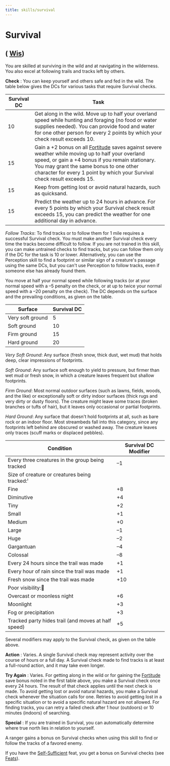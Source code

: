 ```yaml
---
title: skills/survival
---
```

# Survival

## ( [Wis](../gettingStarted.md#_wisdom))

You are skilled at surviving in the wild and at navigating in the wilderness. You also excel at following trails and tracks left by others.

**Check** : You can keep yourself and others safe and fed in the wild. The table below gives the DCs for various tasks that require Survival checks.

| Survival DC | Task |
| --- | --- |
| 10 | Get along in the wild. Move up to half your overland speed while hunting and foraging (no food or water supplies needed). You can provide food and water for one other person for every 2 points by which your check result exceeds 10. |
| 15 | Gain a +2 bonus on all [Fortitude](../combat.md#_fortitude) saves against severe weather while moving up to half your overland speed, or gain a +4 bonus if you remain stationary. You may grant the same bonus to one other character for every 1 point by which your Survival check result exceeds 15. |
| 15 | Keep from getting lost or avoid natural hazards, such as quicksand. |
| 15 | Predict the weather up to 24 hours in advance. For every 5 points by which your Survival check result exceeds 15, you can predict the weather for one additional day in advance. |

_Follow Tracks_: To find tracks or to follow them for 1 mile requires a successful Survival check. You must make another Survival check every time the tracks become difficult to follow. If you are not trained in this skill, you can make untrained checks to find tracks, but you can follow them only if the DC for the task is 10 or lower. Alternatively, you can use the Perception skill to find a footprint or similar sign of a creature's passage using the same DCs, but you can't use Perception to follow tracks, even if someone else has already found them.

You move at half your normal speed while following tracks (or at your normal speed with a –5 penalty on the check, or at up to twice your normal speed with a –20 penalty on the check). The DC depends on the surface and the prevailing conditions, as given on the table.

| Surface | Survival DC |
| --- | --- |
| Very soft ground | 5 |
| Soft ground | 10 |
| Firm ground | 15 |
| Hard ground | 20 |

_Very Soft Ground_: Any surface (fresh snow, thick dust, wet mud) that holds deep, clear impressions of footprints.

_Soft Ground_: Any surface soft enough to yield to pressure, but firmer than wet mud or fresh snow, in which a creature leaves frequent but shallow footprints.

_Firm Ground_: Most normal outdoor surfaces (such as lawns, fields, woods, and the like) or exceptionally soft or dirty indoor surfaces (thick rugs and very dirty or dusty floors). The creature might leave some traces (broken branches or tufts of hair), but it leaves only occasional or partial footprints.

_Hard Ground_: Any surface that doesn't hold footprints at all, such as bare rock or an indoor floor. Most streambeds fall into this category, since any footprints left behind are obscured or washed away. The creature leaves only traces (scuff marks or displaced pebbles).

| Condition | Survival DC Modifier |
| --- | --- |
| Every three creatures in the group being tracked | –1 |
| Size of creature or creatures being tracked:ⁱ |
| Fine | +8 |
| Diminutive | +4 |
| Tiny | +2 |
| Small | +1 |
| Medium | +0 |
| Large | –1 |
| Huge | –2 |
| Gargantuan | –4 |
| Colossal | –8 |
| Every 24 hours since the trail was made | +1 |
| Every hour of rain since the trail was made | +1 |
| Fresh snow since the trail was made | +10 |
| Poor visibility:⁲ |
| Overcast or moonless night | +6 |
| Moonlight | +3 |
| Fog or precipitation | +3 |
| Tracked party hides trail (and moves at half speed) | +5 |

Several modifiers may apply to the Survival check, as given on the table above.

**Action** : Varies. A single Survival check may represent activity over the course of hours or a full day. A Survival check made to find tracks is at least a full-round action, and it may take even longer.

**Try Again** : Varies. For getting along in the wild or for gaining the [Fortitude](../combat.md#_fortitude) save bonus noted in the first table above, you make a Survival check once every 24 hours. The result of that check applies until the next check is made. To avoid getting lost or avoid natural hazards, you make a Survival check whenever the situation calls for one. Retries to avoid getting lost in a specific situation or to avoid a specific natural hazard are not allowed. For finding tracks, you can retry a failed check after 1 hour (outdoors) or 10 minutes (indoors) of searching.

**Special** : If you are trained in Survival, you can automatically determine where true north lies in relation to yourself.

A ranger gains a bonus on Survival checks when using this skill to find or follow the tracks of a favored enemy.

If you have the [Self-Sufficient](../feats.md#_self-sufficient) feat, you get a bonus on Survival checks (see [Feats](../feats.md)).

